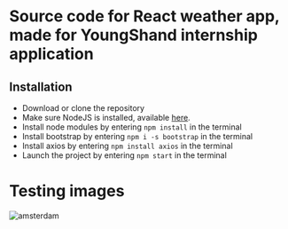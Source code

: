 # Source code for React weather app, made for YoungShand internship application

## Installation
* Download or clone the repository
* Make sure NodeJS is installed, available [here](https://nodejs.org/en/).
* Install node modules by entering `npm install` in the terminal
* Install bootstrap by entering `npm i -s bootstrap` in the terminal
* Install axios by entering `npm install axios` in the terminal
* Launch the project by entering `npm start` in the terminal


# Testing images

![amsterdam](https://github.com/IngemarWatt/ReactWeatherApp/blob/master/GitHubScreenshots/Amsterdam.png)
